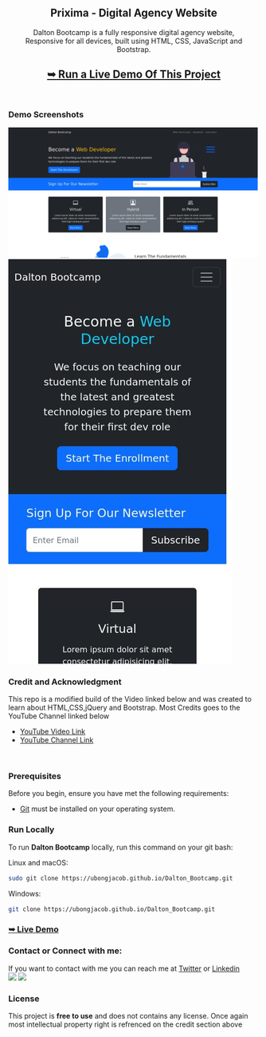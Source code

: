 <div align="center">
  <h2 align="center">Prixima - Digital Agency Website</h2>

Dalton Bootcamp is a fully responsive digital agency website, <br />Responsive for all devices, built using HTML, CSS, JavaScript and Bootstrap.

## <a href="https://ubongjacob.github.io/Dalton_Bootcamp"><strong>➥ Run a Live Demo Of This Project </strong></a>

</div>

<br />

### Demo Screenshots

<div background-color="red" >
<img src="./demo-images/desktop.jpg" alt="Desktop Demo">
<br/>
<img src="./demo-images/mobile.jpg" alt="Mobile Demo">
</div>

### Credit and Acknowledgment

This repo is a modified build of the Video linked below and was created to learn about HTML,CSS,jQuery and Bootstrap. Most Credits goes to the YouTube Channel linked below

- [YouTube Video Link](https://youtu.be/4sosXZsdy-s)
- [YouTube Channel Link](https://www.youtube.com/c/TraversyMedia)

<br/>

### Prerequisites

Before you begin, ensure you have met the following requirements:

- [Git](https://git-scm.com/downloads 'Download Git') must be installed on your operating system.

### Run Locally

To run **Dalton Bootcamp** locally, run this command on your git bash:

Linux and macOS:

```bash
sudo git clone https://ubongjacob.github.io/Dalton_Bootcamp.git
```

Windows:

```bash
git clone https://ubongjacob.github.io/Dalton_Bootcamp.git
```

### <a href="https://ubongjacob.github.io/Dalton_Bootcamp"><strong>➥ Live Demo</strong></a>

### Contact or Connect with me:

If you want to contact with me you can reach me at [Twitter](https://www.twitter.com/ubonggjacob) or [Linkedin](https://www.linkedin.com/in/ubonggjacob)
<br />
<a href = "https://www.linkedin.com/in/ubonggjacob"><img src="https://img.icons8.com/fluent/48/000000/linkedin.png"/></a>
<a href = "https://twitter.com/UbonggJacob"><img src="https://img.icons8.com/fluent/48/000000/twitter.png"/></a>

### License

This project is **free to use** and does not contains any license. Once again most intellectual property right is refrenced on the credit section above
